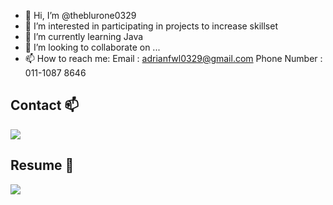 - 👋 Hi, I’m @theblurone0329
- 👀 I’m interested in participating in projects to increase skillset
- 🌱 I’m currently learning Java
- 💞️ I’m looking to collaborate on ...
- 📫 How to reach me: 
     Email : adrianfwl0329@gmail.com
     Phone Number : 011-1087 8646

## Contact 📫
<p>
    <a href="https://www.linkedin.com/in/adrian-fu-425725a0/">
        <img src="https://img.shields.io/badge/LinkedIn-%230077B5.svg?&style=plastic&logo=linkedin&logoColor=white">
    </a>   
</p>

 


## Resume 📄
<p>
    <a href="https://drive.google.com/file/d/14q-SLFbNxuUHPjQixI7AZxvtVpVRbbZ3/view?usp=share_link">
        <img src="https://img.shields.io/badge/Google%20Drive-4285F4?style=plastic&logo=googledrive&logoColor=white">
    </a>
</p>

<!---
theblurone0329/theblurone0329 is a ✨ special ✨ repository because its `README.md` (this file) appears on your GitHub profile.
You can click the Preview link to take a look at your changes.
--->
